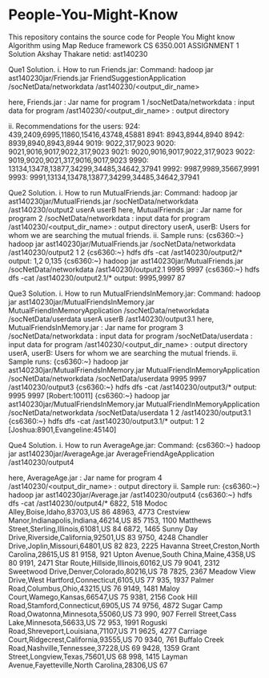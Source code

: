 # People-You-Might-Know
This repository contains the source code for People You Might know Algorithm using Map Reduce framework
CS 6350.001
ASSIGNMENT 1 Solution
Akshay Thakare
netid: ast140230

Que1 Solution.
i. How to run Friends.jar:
Command: 
hadoop jar ast140230jar/Friends.jar FriendSuggestionApplication /socNetData/networkdata /ast140230/<output_dir_name>

here, Friends.jar : Jar name for program 1
          /socNetData/networkdata : input data for program
          /ast140230/<output_dir_name> : output directory 	 	

ii. Recommendations for the users:
924:	 439,2409,6995,11860,15416,43748,45881
8941:	8943,8944,8940
8942:	8939,8940,8943,8944
9019:	9022,317,9023
9020:	9021,9016,9017,9022,317,9023
9021:	9020,9016,9017,9022,317,9023
9022:	9019,9020,9021,317,9016,9017,9023
9990:	13134,13478,13877,34299,34485,34642,37941
9992:	9987,9989,35667,9991
9993:	9991,13134,13478,13877,34299,34485,34642,37941

Que2 Solution.
i. How to run MutualFriends.jar:
Command: 
hadoop jar ast140230jar/MutualFriends.jar /socNetData/networkdata /ast140230/output2 userA userB
here, MutualFriends.jar : Jar name for program 2
          /socNetData/networkdata : input data for program
          /ast140230/<output_dir_name> : output directory
userA, userB: Users for whom we are searching the mutual friends.
ii. Sample runs:
{cs6360:~} hadoop jar ast140230jar/MutualFriends.jar /socNetData/networkdata /ast140230/output2 1 2
{cs6360:~} hdfs dfs -cat /ast140230/output2/*
output:  1,2     0,135
{cs6360:~} hadoop jar ast140230jar/MutualFriends.jar /socNetData/networkdata /ast140230/output2.1 9995 9997
{cs6360:~} hdfs dfs -cat /ast140230/output2.1/*
output:  9995,9997     87

Que3 Solution.
i. How to run MutualFriendsInMemory.jar:
Command: 
hadoop jar ast140230jar/MutualFriendsInMemory.jar MutualFriendInMemoryApplication /socNetData/networkdata  /socNetData/userdata userA userB /ast140230/output3.1
here, MutualFriendsInMemory.jar : Jar name for program 3
          /socNetData/networkdata : input data for program
          /socNetData/userdata : input data for program	
          /ast140230/<output_dir_name> : output directory
userA, userB: Users for whom we are searching the mutual friends.
ii. Sample runs:
{cs6360:~} hadoop jar ast140230jar/MutualFriendsInMemory.jar MutualFriendInMemoryApplication /socNetData/networkdata  /socNetData/userdata 9995 9997 /ast140230/output3
{cs6360:~} hdfs dfs -cat /ast140230/output3/*                                                                                                output: 9995 9997       [Robert:10011]
{cs6360:~} hadoop jar ast140230jar/MutualFriendsInMemory.jar MutualFriendInMemoryApplication /socNetData/networkdata  /socNetData/userdata 1 2 /ast140230/output3.1
{cs6360:~} hdfs dfs -cat /ast140230/output3.1/*                                                                                                  output: 1 2     [Joshua:8901,Evangeline:45140]

Que4 Solution.
i. How to run AverageAge.jar:
Command: 
{cs6360:~} hadoop jar ast140230jar/AverageAge.jar AverageFriendAgeApplication /ast140230/output4

here, AverageAge.jar : Jar name for program 4
          /ast140230/<output_dir_name> : output directory
ii. Sample run:
{cs6360:~} hadoop jar ast140230jar/Average.jar /ast140230/output4
{cs6360:~} hdfs dfs -cat /ast140230/output4/*                                                                                               6822, 518 Modoc Alley,Boise,Idaho,83703,US      86
48963, 4773 Crestview Manor,Indianapolis,Indiana,46214,US       85
7153, 1100 Matthews Street,Sterling,Illinois,61081,US   84
6872, 1465 Sunny Day Drive,Riverside,California,92501,US        83
9750, 4248 Chandler Drive,Joplin,Missouri,64801,US      82
823, 2225 Havanna Street,Creston,North Carolina,28615,US        81
9158, 921 Upton Avenue,South China,Maine,4358,US        80
9191, 2471 Star Route,Hillside,Illinois,60162,US        79
9041, 2312 Sweetwood Drive,Denver,Colorado,80216,US     78
7825, 2367 Meadow View Drive,West Hartford,Connecticut,6105,US  77
935, 1937 Palmer Road,Columbus,Ohio,43215,US    76
9149, 1481 Maloy Court,Wamego,Kansas,66547,US   75
9381, 2156 Cook Hill Road,Stamford,Connecticut,6905,US  74
9756, 4872 Sugar Camp Road,Owatonna,Minnesota,55060,US  73
990, 907 Ferrell Street,Cass Lake,Minnesota,56633,US    72
953, 1991 Roguski Road,Shreveport,Louisiana,71107,US    71
9625, 4277 Carriage Court,Ridgecrest,California,93555,US        70
9340, 761 Buffalo Creek Road,Nashville,Tennessee,37228,US       69
9428, 1359 Grant Street,Longview,Texas,75601,US 68
998, 1415 Layman Avenue,Fayetteville,North Carolina,28306,US    67

